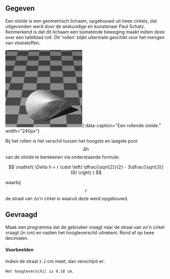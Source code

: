 ## Gegeven
Een oloïde is een geometrisch lichaam, opgebouwd uit twee cirkels, dat uitgevonden werd door de wiskundige en kunstenaar Paul Schatz. Kenmerkend is dat dit lichaam een tuimelende beweging maakt indien deze over een tafelblad rolt. Dit 'rollen' blijkt uitermate geschikt voor het mengen van vloeistoffen.

![Een rollende oloïde.](media/ani_oloid.gif "Een rollende oloïde."){:data-caption="Een rollende oloïde." width="240px"}

Bij het rollen is het verschil tussen het hoogste en laagste punt $$\mathsf{\Delta h}$$ van de oloïde te berekenen via onderstaande formule:

$$
\mathsf{ \Delta h = r \cdot \left( \dfrac{\sqrt{2}}{2} - 3\dfrac{\sqrt{3}}{8} \right) }
$$

waarbij $$\mathsf{r}$$ de straal van zo'n cirkel is waaruit deze werd opgebouwd.

## Gevraagd
Maak een programma dat de gebruiker vraagt naar de straal van zo'n cirkel vraagt (in cm) en nadien het hoogteverschil uitrekent. Rond af op twee decimalen.

#### Voorbeelden
Indien de straal `3.2` cm meet, dan verschijnt er:

```
Het hoogteverschil is 0.18 cm.
```
